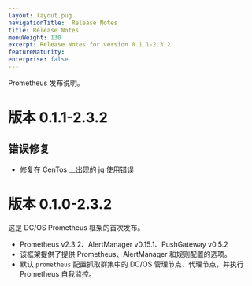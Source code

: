 ```yaml
---
layout: layout.pug
navigationTitle:  Release Notes
title: Release Notes
menuWeight: 130
excerpt: Release Notes for version 0.1.1-2.3.2
featureMaturity:
enterprise: false
---
```


Prometheus 发布说明。

# 版本 0.1.1-2.3.2

## 错误修复

- 修复在 CenTos 上出现的 jq 使用错误

# 版本 0.1.0-2.3.2

这是 DC/OS Prometheus 框架的首次发布。

* Prometheus v2.3.2、AlertManager v0.15.1、PushGateway v0.5.2
* 该框架提供了提供 Prometheus、AlertManager 和规则配置的选项。
* 默认 `prometheus` 配置抓取群集中的 DC/OS 管理节点、代理节点，并执行 Prometheus 自我监控。
